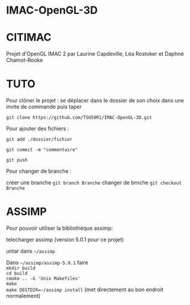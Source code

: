 # IMAC-OpenGL-3D

CITIMAC
===
Projet d'OpenGL IMAC 2 par Laurine Capdeville, Léa Rostoker et Daphné Chamot-Rooke

TUTO
=====

Pour clôner le projet : se déplacer dans le dossier de son choix dans une invite de commande puis taper 

````git clone https://github.com/TSU50R1/IMAC-OpenGL-3D.git```` 


Pour ajouter des fichiers :

````git add ./dossier/fichier````

````git commit -m "commentaire" ````

````git push````

Pour changer de branche :

créer une branche ````git branch Branche````
changer de brnche ````git checkout Branche````

ASSIMP
=========
Pour pouvoir utiliser la bibliothèque assimp:  

telecharger assimp (version 5.0.1 pour ce projet)  

untar dans `~/assimp`  

Dans `~/assimp/assimp-5.0.1` faire  
`mkdir build`  
`cd build`  
`cmake .. -G 'Unix Makefiles'`  
`make`  
`make DESTDIR=~/assimp install` (met directement au bon endroit normalement)  

